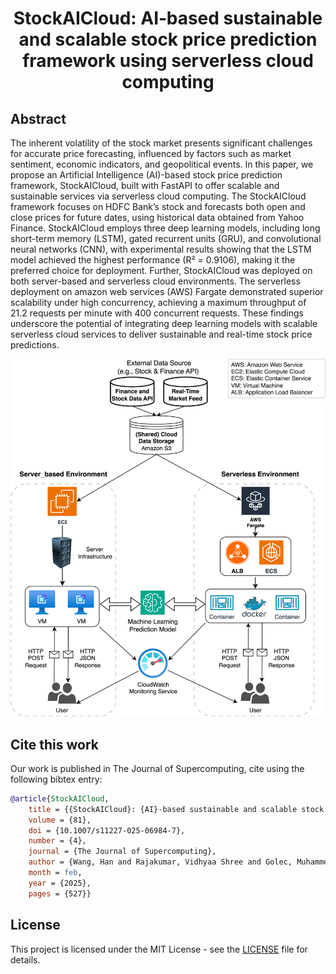 <h1 align="center">StockAICloud: AI‑based sustainable and scalable stock price prediction framework using serverless cloud computing</h1>

## Abstract
The inherent volatility of the stock market presents significant challenges for accurate price forecasting, influenced by factors such as market sentiment, economic indicators, and geopolitical events. In this paper, we propose an Artificial Intelligence (AI)-based stock price prediction framework, StockAICloud, built with FastAPI to offer scalable and sustainable services via serverless cloud computing. The StockAICloud framework focuses on HDFC Bank’s stock and forecasts both open and close prices for future dates, using historical data obtained from Yahoo Finance. StockAICloud employs three deep learning models, including long short-term memory (LSTM), gated recurrent units (GRU), and convolutional neural networks (CNN), with experimental results showing that the LSTM model achieved the highest performance (R² = 0.9106), making it the preferred choice for deployment. Further, StockAICloud was deployed on both server-based and serverless cloud environments. The serverless deployment on amazon web services (AWS) Fargate demonstrated superior scalability under high concurrency, achieving a maximum throughput of 21.2 requests per minute with 400 concurrent requests. These findings underscore the potential of integrating deep learning models with scalable serverless cloud services to deliver sustainable and real-time stock price predictions.

<div align="center">
    <img src="StockAICloud.png" alt="StockAICloud" width="600">
</div>

## Cite this work
Our work is published in The Journal of Supercomputing, cite using the following bibtex entry:
```bibtex
@article{StockAICloud,
	title = {{StockAICloud}: {AI}-based sustainable and scalable stock price prediction framework using serverless cloud computing},
	volume = {81},
	doi = {10.1007/s11227-025-06984-7},
	number = {4},
	journal = {The Journal of Supercomputing},
	author = {Wang, Han and Rajakumar, Vidhyaa Shree and Golec, Muhammed and Gill, Sukhpal Singh and Uhlig, Steve},
	month = feb,
	year = {2025},
	pages = {527}}
```
## License
This project is licensed under the MIT License - see the [LICENSE](LICENSE.txt) file for details.